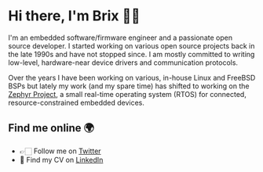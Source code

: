 # Hi there, I'm Brix 👋🏻

I'm an embedded software/firmware engineer and a passionate open source developer. I started working on various open source projects back in the late 1990s and have not stopped since. I am mostly committed to writing low-level, hardware-near device drivers and communication protocols.

Over the years I have been working on various, in-house Linux and FreeBSD BSPs but lately my work (and my spare time) has shifted to working on the [Zephyr Project](https://www.zephyrproject.org), a small real-time operating system (RTOS) for connected, resource-constrained embedded devices.

## Find me online 🌍
- 👉🏻 Follow me on [Twitter](https://twitter.com/brixmeister)
- 📄 Find my CV on [LinkedIn](https://www.linkedin.com/in/henrikbrixandersen/)
